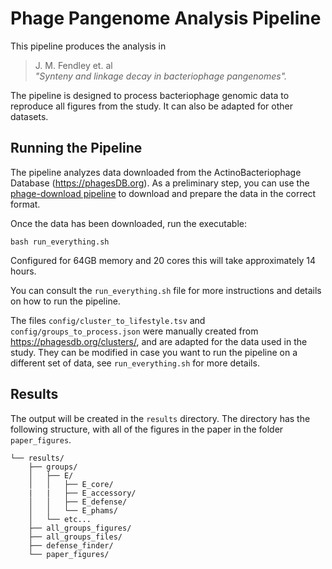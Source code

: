 # Phage Pangenome Analysis Pipeline

This pipeline produces the analysis in
> J. M. Fendley et. al\
> _"Synteny and linkage decay in bacteriophage pangenomes"._

The pipeline is designed to process bacteriophage genomic data to reproduce all figures from the study. It can also be adapted for other datasets.

## Running the Pipeline

The pipeline analyzes data downloaded from the ActinoBacteriophage Database (https://phagesDB.org). As a preliminary step, you can use the [phage-download pipeline](https://github.com/jfendley/phage-download) to download and prepare the data in the correct format.

Once the data has been downloaded, run the executable:
```
bash run_everything.sh
```
Configured for 64GB memory and 20 cores this will take approximately 14 hours.

You can consult the `run_everything.sh` file for more instructions and details on how to run the pipeline.

The files `config/cluster_to_lifestyle.tsv` and `config/groups_to_process.json` were manually created from https://phagesdb.org/clusters/, and are adapted for the data used in the study. They can be modified in case you want to run the pipeline on a different set of data, see `run_everything.sh` for more details.

## Results

The output will be created in the `results` directory. The directory has the following structure, with all of the figures in the paper in the folder `paper_figures`.
```
└── results/
    ├── groups/
    │   ├── E/
    │   │   ├── E_core/
    |   |   ├── E_accessory/
    │   │   ├── E_defense/
    │   │   └── E_phams/
    │   └── etc...
    ├── all_groups_figures/
    ├── all_groups_files/
    ├── defense_finder/
    └── paper_figures/
```
